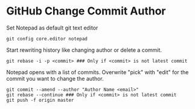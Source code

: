# GitHub Change Commit Author

Set Notepad as default git text editor
```
git config core.editor notepad
```
Start rewriting history like changing author or delete a commit.
```
git rebase -i -p <commit> ### Only if <commit> is not latest commit
```

Notepad opens with a list of commits. Overwrite "pick" with "edit" for the commit you want to change the author.

```
git commit --amend --author "Author Name <email>"
git rebase --continue ### Only if <commit> is not latest commit
git push -f origin master
```
